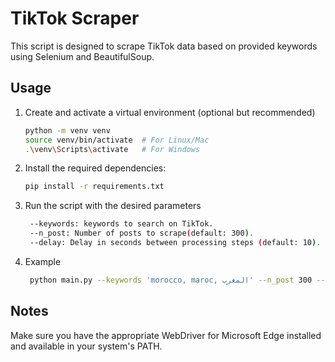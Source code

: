 
# TikTok Scraper

This script is designed to scrape TikTok data based on provided keywords using Selenium and BeautifulSoup.

## Usage

1. Create and activate a virtual environment (optional but recommended)
   ```bash
   python -m venv venv
   source venv/bin/activate  # For Linux/Mac
   .\venv\Scripts\activate   # For Windows

2. Install the required dependencies:
   ```bash
   pip install -r requirements.txt

3. Run the script with the desired parameters
   ```bash
    --keywords: keywords to search on TikTok.
    --n_post: Number of posts to scrape(default: 300).
    --delay: Delay in seconds between processing steps (default: 10).
4. Example
   ```bash
    python main.py --keywords 'morocco, maroc, المغرب' --n_post 300 --delay 15
## Notes
Make sure you have the appropriate WebDriver for Microsoft Edge installed and available in your system's PATH.
